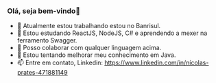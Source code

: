 ### Olá, seja bem-vindo👋

- 🔭 Atualmente estou trabalhando estou no Banrisul.
- 🌱 Estou estudando ReactJS, NodeJS, C# e aprendendo a mexer na ferramento Swagger.
- 👯 Posso colaborar com qualquer linguagem acima.
- 🤔 Estou tentando melhorar meu conhecimento em Java.
- 📫 Entre em contato, Linkedin: https://www.linkedin.com/in/nícolas-prates-471881149


